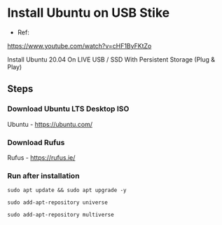 
# Install Ubuntu on USB Stike

- Ref:

https://www.youtube.com/watch?v=cHF1ByFKtZo

Install Ubuntu 20.04 On LIVE USB / SSD With Persistent Storage (Plug & Play)


## Steps

### Download Ubuntu LTS Desktop ISO

Ubuntu - https://ubuntu.com/

### Download Rufus

Rufus - https://rufus.ie/

### Run after installation

```
sudo apt update && sudo apt upgrade -y 

sudo add-apt-repository universe 

sudo add-apt-repository multiverse
```


